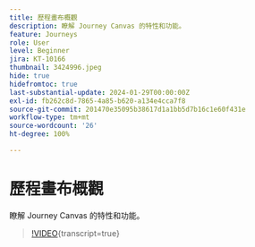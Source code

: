 ```yaml
---
title: 歷程畫布概觀
description: 瞭解 Journey Canvas 的特性和功能。
feature: Journeys
role: User
level: Beginner
jira: KT-10166
thumbnail: 3424996.jpeg
hide: true
hidefromtoc: true
last-substantial-update: 2024-01-29T00:00:00Z
exl-id: fb262c8d-7865-4a85-b620-a134e4cca7f8
source-git-commit: 201470e35095b38617d1a1bb5d7b16c1e60f431e
workflow-type: tm+mt
source-wordcount: '26'
ht-degree: 100%

---
```


# 歷程畫布概觀

瞭解 Journey Canvas 的特性和功能。

>[!VIDEO](https://video.tv.adobe.com/v/342099?quality=12&learn=on){transcript=true}
